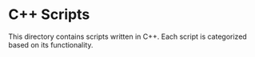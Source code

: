 # C++ Scripts

This directory contains scripts written in C++. Each script is categorized based on its functionality.
